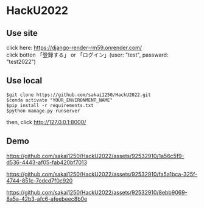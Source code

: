 # HackU2022

## Use site
click here: https://django-render-rm59.onrender.com/
<br>click botton 「登録する」 or 「ログイン」(user: "test", passward: "test2022")
## Use local
```bash:(terminal)
$git clone https://github.com/sakai1250/HackU2022.git
$conda activate "YOUR_ENVIRONMENT_NAME"
$pip install -r requirements.txt
$python manage.py runserver
```
then, click http://127.0.0.1:8000/

## Demo

https://github.com/sakai1250/HackU2022/assets/92532910/1a56c5f9-d536-4443-af05-fab420bf7013

https://github.com/sakai1250/HackU2022/assets/92532910/fa5a1bca-325f-4744-851c-7cdcd7f0c920

https://github.com/sakai1250/HackU2022/assets/92532910/8ebb9069-8a5a-42b3-afc6-afeebeec8b0e
